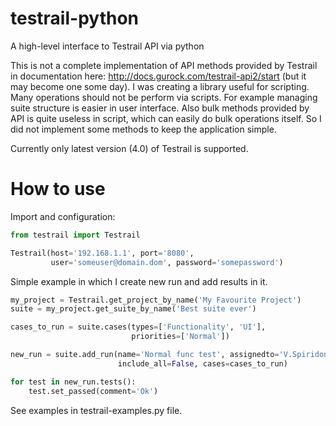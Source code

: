 testrail-python
===============

A high-level interface to Testrail API via python

This is not a complete implementation of API methods provided by Testrail in
documentation here: http://docs.gurock.com/testrail-api2/start (but it may
become one some day).
I was creating a library useful for scripting. Many operations should not be
perform via scripts. For example managing suite structure is easier in
user interface. Also bulk methods provided by API is quite useless in script,
which can easily do bulk operations itself. So I did not implement some methods
to keep the application simple.

Currently only latest version (4.0) of Testrail is supported.

How to use
==========

Import and configuration:
```python
from testrail import Testrail

Testrail(host='192.168.1.1', port='8080',
         user='someuser@domain.dom', password='somepassword')
```

Simple example in which I create new run and add results in it.
```python
my_project = Testrail.get_project_by_name('My Favourite Project')
suite = my_project.get_suite_by_name('Best suite ever')

cases_to_run = suite.cases(types=['Functionality', 'UI'],
                           priorities=['Normal'])

new_run = suite.add_run(name='Normal func test', assignedto='V.Spiridonov',
                        include_all=False, cases=cases_to_run)

for test in new_run.tests():
    test.set_passed(comment='Ok')

```


See examples in testrail-examples.py file.
